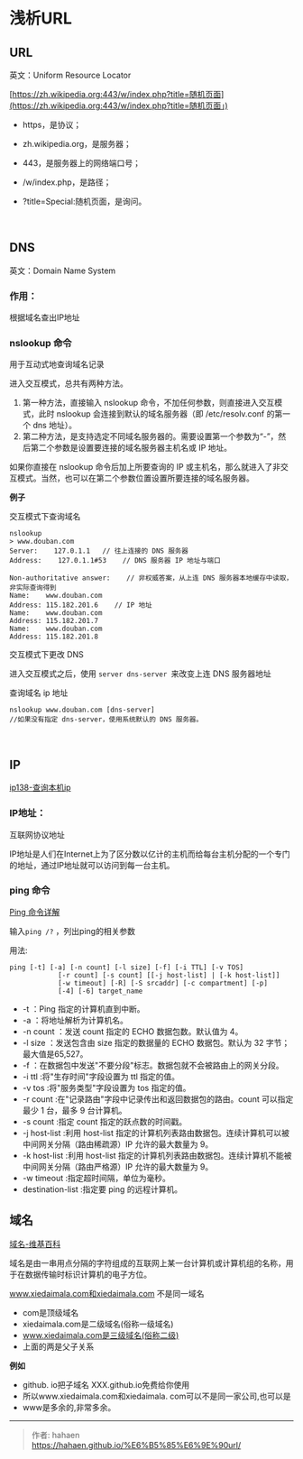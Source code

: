 # 浅析URL

## URL

英文：Uniform Resource Locator

[https://zh.wikipedia.org:443/w/index.php?title=随机页面](https://zh.wikipedia.org:443/w/index.php?title=随机页面」)

- https，是协议；
- zh.wikipedia.org，是服务器；
- 443，是服务器上的网络端口号；
- /w/index.php，是路径；
- ?title=Special:随机页面，是询问。

  <br/>

## DNS

英文：Domain Name System

### 作用：

根据域名查出IP地址

### nslookup 命令

用于互动式地查询域名记录

进入交互模式，总共有两种方法。

1. 第一种方法，直接输入 nslookup 命令，不加任何参数，则直接进入交互模式，此时 nslookup 会连接到默认的域名服务器（即 /etc/resolv.conf 的第一个 dns 地址）。
2. 第二种方法，是支持选定不同域名服务器的。需要设置第一个参数为“-”，然后第二个参数是设置要连接的域名服务器主机名或 IP 地址。

如果你直接在 nslookup 命令后加上所要查询的 IP 或主机名，那么就进入了非交互模式。当然，也可以在第二个参数位置设置所要连接的域名服务器。

**例子**

交互模式下查询域名

```
nslookup
> www.douban.com
Server:    127.0.1.1   // 往上连接的 DNS 服务器
Address:    127.0.1.1#53    // DNS 服务器 IP 地址与端口

Non-authoritative answer:    // 非权威答案，从上连 DNS 服务器本地缓存中读取，非实际查询得到
Name:    www.douban.com
Address: 115.182.201.6    // IP 地址
Name:    www.douban.com
Address: 115.182.201.7
Name:    www.douban.com
Address: 115.182.201.8
```

交互模式下更改 DNS

进入交互模式之后，使用 `server dns-server `来改变上连 DNS 服务器地址

查询域名 ip 地址

```
nslookup www.douban.com [dns-server]
//如果没有指定 dns-server，使用系统默认的 DNS 服务器。
```

<br/>

## IP

[ip138-查询本机ip](https://ip138.com/)

### IP地址：

互联网协议地址

IP地址是人们在Internet上为了区分数以亿计的主机而给每台主机分配的一个专门的地址，通过IP地址就可以访问到每一台主机。

### ping 命令

[Ping 命令详解](https://blog.csdn.net/hebbely/article/details/54965989)

输入`ping /?` ，列出ping的相关参数

用法:

```
ping [-t] [-a] [-n count] [-l size] [-f] [-i TTL] [-v TOS]
            [-r count] [-s count] [[-j host-list] | [-k host-list]]
            [-w timeout] [-R] [-S srcaddr] [-c compartment] [-p]
            [-4] [-6] target_name
```

- -t ：Ping 指定的计算机直到中断。
- -a ：将地址解析为计算机名。
- -n count ：发送 count 指定的 ECHO 数据包数。默认值为 4。
- -l size ：发送包含由 size 指定的数据量的 ECHO 数据包。默认为 32 字节；最大值是65,527。
- -f ：在数据包中发送"不要分段"标志。数据包就不会被路由上的网关分段。
- -i ttl :将"生存时间"字段设置为 ttl 指定的值。
- -v tos :将"服务类型"字段设置为 tos 指定的值。
- -r count :在"记录路由"字段中记录传出和返回数据包的路由。count 可以指定最少 1 台，最多 9 台计算机。
- -s count :指定 count 指定的跃点数的时间戳。
- -j host-list :利用 host-list 指定的计算机列表路由数据包。连续计算机可以被中间网关分隔（路由稀疏源）IP 允许的最大数量为 9。
- -k host-list :利用 host-list 指定的计算机列表路由数据包。连续计算机不能被中间网关分隔（路由严格源）IP 允许的最大数量为 9。
- -w timeout :指定超时间隔，单位为毫秒。
- destination-list :指定要 ping 的远程计算机。

## 域名

[域名-维基百科](https://zh.wikipedia.org/wiki/%E5%9F%9F%E5%90%8D)

域名是由一串用点分隔的字符组成的互联网上某一台计算机或计算机组的名称，用于在数据传输时标识计算机的电子方位。

www.xiedaimala.com和xiedaimala.com 不是同一域名

- com是顶级域名
- xiedaimala.com是二级域名(俗称一级域名)
- www.xiedaimala.com是三级域名(俗称二级)
- 上面的两是父子关系

**例如**

- github. io把子域名 XXX.github.io免费给你使用
- 所以www.xiedaimala.com和xiedaimala. com可以不是同一家公司,也可以是
- www是多余的,非常多余。


---

> 作者: hahaen  
> https://hahaen.github.io/%E6%B5%85%E6%9E%90url/
